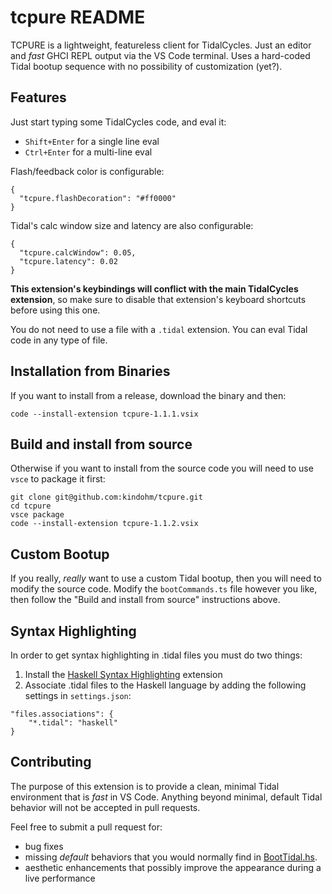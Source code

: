 # tcpure README

TCPURE is a lightweight, featureless client for TidalCycles.
Just an editor and _fast_ GHCI REPL output via
the VS Code terminal. Uses a hard-coded Tidal bootup sequence with no
possibility of customization (yet?).

## Features

Just start typing some TidalCycles code, and eval it:

- `Shift+Enter` for a single line eval
- `Ctrl+Enter` for a multi-line eval

Flash/feedback color is configurable:

```
{
  "tcpure.flashDecoration": "#ff0000"
}
```

Tidal's calc window size and latency are also configurable:

```
{
  "tcpure.calcWindow": 0.05,
  "tcpure.latency": 0.02
}
```

**This extension's keybindings will conflict with the main TidalCycles
extension**, so make sure to disable that extension's keyboard shortcuts
before using this one.

You do not need to use a file with a `.tidal` extension. You can eval
Tidal code in any type of file.

## Installation from Binaries

If you want to install from a release, download the binary and then:

```
code --install-extension tcpure-1.1.1.vsix
```

## Build and install from source

Otherwise if you want to install from the source code you will need to use
`vsce` to package it first:

```
git clone git@github.com:kindohm/tcpure.git
cd tcpure
vsce package
code --install-extension tcpure-1.1.2.vsix
```

## Custom Bootup

If you really, _really_ want to use a custom Tidal bootup, then you will need
to modify the source code. Modify the `bootCommands.ts` file however
you like, then follow the "Build and install from source" instructions above.

## Syntax Highlighting

In order to get syntax highlighting in .tidal files you must do two things:

1. Install the [Haskell Syntax Highlighting](https://marketplace.visualstudio.com/items?itemName=justusadam.language-haskell) extension
2. Associate .tidal files to the Haskell language by adding the following settings in `settings.json`:

```
"files.associations": {
    "*.tidal": "haskell"
}
```

## Contributing

The purpose of this extension is to provide a clean, minimal Tidal
environment that is _fast_ in VS Code. Anything beyond minimal, default
Tidal behavior will not be accepted in pull requests.

Feel free to submit a pull request for:

- bug fixes
- missing _default_ behaviors that you would normally find in [BootTidal.hs](https://github.com/tidalcycles/Tidal/blob/main/BootTidal.hs).
- aesthetic enhancements that possibly improve the appearance during a live performance
